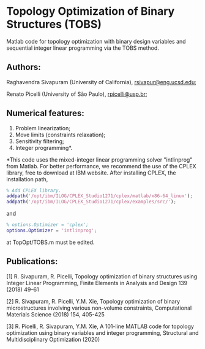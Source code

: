 # Topology Optimization of Binary Structures (TOBS)

Matlab code for topology optimization with binary design variables and sequential integer linear programming via the TOBS method.

## Authors:

Raghavendra Sivapuram (University of California), rsivapur@eng.ucsd.edu;

Renato Picelli (University of São Paulo), rpicelli@usp.br;

## Numerical features:

1. Problem linearization;
2. Move limits (constraints relaxation);
3. Sensitivity filtering;
4. Integer programming*.

*This code uses the mixed-integer linear programming solver "intlinprog" from Matlab. For better performance, we recommend the use of the CPLEX library, free to download at IBM website. After installing CPLEX, the installation path,

```matlab
% Add CPLEX library.
addpath('/opt/ibm/ILOG/CPLEX_Studio1271/cplex/matlab/x86-64_linux');
addpath('/opt/ibm/ILOG/CPLEX_Studio1271/cplex/examples/src/');
```

and

```matlab
% options.Optimizer = 'cplex';
options.Optimizer = 'intlinprog';
```

at TopOpt/TOBS.m must be edited.

## Publications:

[1] R. Sivapuram, R. Picelli, Topology optimization of binary structures using Integer
Linear Programming, Finite Elements in Analysis and Design 139 (2018) 49–61

[2] R. Sivapuram, R. Picelli, Y.M. Xie, Topology optimization of binary microstructures involving various non-volume constraints, Computational Materials Science (2018) 154, 405-425

[3] R. Picelli, R. Sivapuram, Y.M. Xie, A 101-line MATLAB code for topology optimization using binary variables and integer programming, Structural and Multidisciplinary Optimization (2020)
